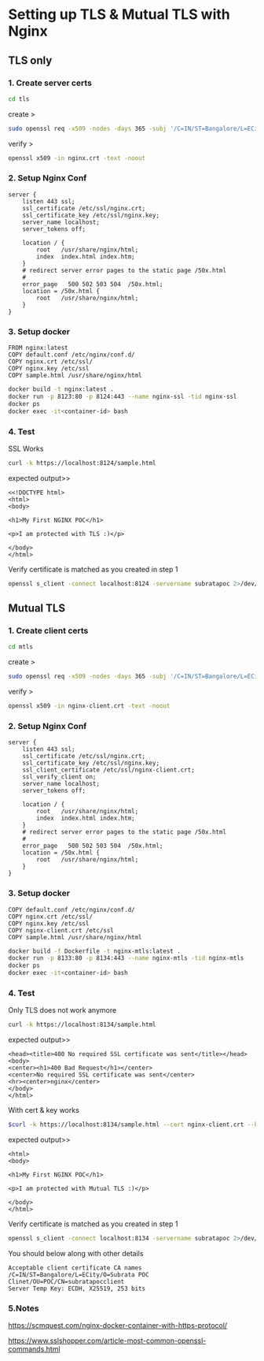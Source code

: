 # Setting up TLS & Mutual TLS with Nginx

## TLS only
### 1. Create server certs
```bash
cd tls
```

create > 
```bash
sudo openssl req -x509 -nodes -days 365 -subj '/C=IN/ST=Bangalore/L=ECity/O=Subrata POC/OU=POC/CN=subratapoc' -newkey rsa:2048 -keyout nginx.key -out nginx.crt
```

verify > 
```bash
openssl x509 -in nginx.crt -text -noout
```

### 2. Setup Nginx Conf
```
server {
    listen 443 ssl;
    ssl_certificate /etc/ssl/nginx.crt;
    ssl_certificate_key /etc/ssl/nginx.key;
    server_name localhost;
    server_tokens off;

    location / {
        root   /usr/share/nginx/html;
        index  index.html index.htm;
    }
    # redirect server error pages to the static page /50x.html
    #
    error_page   500 502 503 504  /50x.html;
    location = /50x.html {
        root   /usr/share/nginx/html;
    }
}
```
### 3. Setup docker
```
FROM nginx:latest
COPY default.conf /etc/nginx/conf.d/
COPY nginx.crt /etc/ssl/
COPY nginx.key /etc/ssl
COPY sample.html /usr/share/nginx/html
```

```bash
docker build -t nginx:latest .
docker run -p 8123:80 -p 8124:443 --name nginx-ssl -tid nginx-ssl
docker ps
docker exec -it<container-id> bash
```
### 4. Test
SSL Works 
```bash
curl -k https://localhost:8124/sample.html
```
expected output>>
```
<<!DOCTYPE html>
<html>
<body>

<h1>My First NGINX POC</h1>

<p>I am protected with TLS :)</p>

</body>
</html>
```

Verify certificate is matched as you created in step 1
```bash
openssl s_client -connect localhost:8124 -servername subratapoc 2>/dev/null
```

## Mutual TLS
### 1. Create client certs
```bash
cd mtls
```
create > 
```bash
sudo openssl req -x509 -nodes -days 365 -subj '/C=IN/ST=Bangalore/L=ECity/O=Subrata POC Clinet/OU=POC/CN=subratapocclient' -newkey rsa:2048 -keyout nginx-client.key -out nginx-client.crt
```
verify >
```bash
openssl x509 -in nginx-client.crt -text -noout
```
### 2. Setup Nginx Conf
```
server {
    listen 443 ssl;
    ssl_certificate /etc/ssl/nginx.crt;
    ssl_certificate_key /etc/ssl/nginx.key;
    ssl_client_certificate /etc/ssl/nginx-client.crt;
    ssl_verify_client on;
    server_name localhost;
    server_tokens off;

    location / {
        root   /usr/share/nginx/html;
        index  index.html index.htm;
    }
    # redirect server error pages to the static page /50x.html
    #
    error_page   500 502 503 504  /50x.html;
    location = /50x.html {
        root   /usr/share/nginx/html;
    }
}
```
### 3. Setup docker
```FROM nginx:latest
COPY default.conf /etc/nginx/conf.d/
COPY nginx.crt /etc/ssl/
COPY nginx.key /etc/ssl
COPY nginx-client.crt /etc/ssl
COPY sample.html /usr/share/nginx/html
```
```bash
docker build -f Dockerfile -t nginx-mtls:latest .
docker run -p 8133:80 -p 8134:443 --name nginx-mtls -tid nginx-mtls
docker ps
docker exec -it<container-id> bash
```
### 4. Test
Only TLS does not work anymore 
```bash
curl -k https://localhost:8134/sample.html
```
expected output>>
```<html>
<head><title>400 No required SSL certificate was sent</title></head>
<body>
<center><h1>400 Bad Request</h1></center>
<center>No required SSL certificate was sent</center>
<hr><center>nginx</center>
</body>
</html>
```
With cert & key works
```bash
$curl -k https://localhost:8134/sample.html --cert nginx-client.crt --key nginx-client.key
```

expected output>>
```<!DOCTYPE html>
<html>
<body>

<h1>My First NGINX POC</h1>

<p>I am protected with Mutual TLS :)</p>

</body>
</html>
```
Verify certificate is matched as you created in step 1
```bash 
openssl s_client -connect localhost:8134 -servername subratapoc 2>/dev/null
```
You should below along with other details
```
Acceptable client certificate CA names
/C=IN/ST=Bangalore/L=ECity/O=Subrata POC Clinet/OU=POC/CN=subratapocclient
Server Temp Key: ECDH, X25519, 253 bits
```

### 5.Notes

https://scmquest.com/nginx-docker-container-with-https-protocol/

https://www.sslshopper.com/article-most-common-openssl-commands.html
